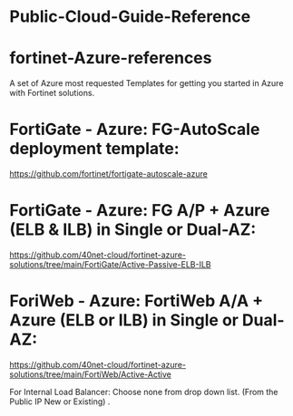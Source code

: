 # Public-Cloud-Guide-Reference

# fortinet-Azure-references

A set of Azure most requested Templates for getting you started in Azure with Fortinet solutions.

# FortiGate - Azure: FG-AutoScale deployment template:
https://github.com/fortinet/fortigate-autoscale-azure


# FortiGate - Azure: FG A/P + Azure (ELB & ILB) in Single or Dual-AZ:
https://github.com/40net-cloud/fortinet-azure-solutions/tree/main/FortiGate/Active-Passive-ELB-ILB

# ForiWeb - Azure: FortiWeb A/A + Azure (ELB or ILB) in Single or Dual-AZ:
https://github.com/40net-cloud/fortinet-azure-solutions/tree/main/FortiWeb/Active-Active

 For Internal Load Balancer: Choose none from drop down list. (From the Public IP New or Existing) .





